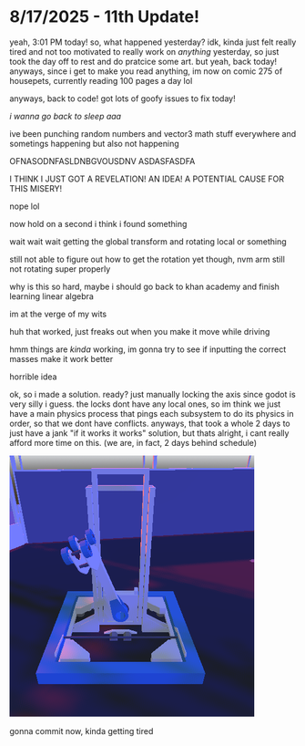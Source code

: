 # 8/17/2025 - 11th Update!

yeah, 3:01 PM today! so, what happened yesterday? idk, kinda just felt really tired and not too motivated to really work on *anything* yesterday, so just took the day off to rest and do pratcice some art. but yeah, back today! anyways, since i get to make you read anything, im now on comic 275 of housepets, currently reading 100 pages a day lol

anyways, back to code! got lots of goofy issues to fix today!

*i wanna go back to sleep aaa*

ive been punching random numbers and vector3 math stuff everywhere and sometings happening but also not happening

OFNASODNFASLDNBGVOUSDNV ASDASFASDFA

I THINK I JUST GOT A REVELATION! AN IDEA! A POTENTIAL CAUSE FOR THIS MISERY!

nope lol

now hold on a second i think i found something

wait wait wait getting the global transform and rotating local or something

still not able to figure out how to get the rotation yet though, nvm arm still not rotating super properly

why is this so hard, maybe i should go back to khan academy and finish learning linear algebra

im at the verge of my wits

huh that worked, just freaks out when you make it move while driving

hmm things are *kinda* working, im gonna try to see if inputting the correct masses make it work better

horrible idea

ok, so i made a solution. ready? just manually locking the axis since godot is very silly i guess. the locks dont have any local ones, so im think we just have a main physics process that pings each subsystem to do its physics in order, so that we dont have conflicts. anyways, that took a whole 2 days to just have a jank "if it works it works" solution, but thats alright, i cant really afford more time on this. (we are, in fact, 2 days behind schedule)

![hmm](</updatelogs/images/202508/08172025 - 1.png>)

gonna commit now, kinda getting tired